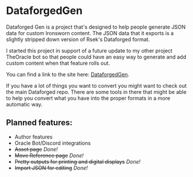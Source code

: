 # DataforgedGen

Dataforged Gen is a project that's designed to help people generate JSON data for custom Ironsworn content. The JSON data that it exports is a slightly stripped down version of Rsek's Dataforged format.

I started this project in support of a future update to my other project TheOracle bot so that people could have an easy way to generate and add custom content when that feature rolls out.

You can find a link to the site here: [DataforgedGen](https://xenotropicdev.github.io/DataforgedGen/).

If you have a lot of things you want to convert you might want to check out the main Dataforged repo. There are some tools in there that might be able to help you convert what you have into the proper formats in a more automatic way.

## Planned features:
* Author features
* Oracle Bot/Discord integrations
* ~~Asset page~~ _Done!_
* ~~Move Reference page~~ _Done!_
* ~~Pretty outputs for printing and digital displays~~ _Done!_
* ~~Import JSON for editing~~ _Done!_